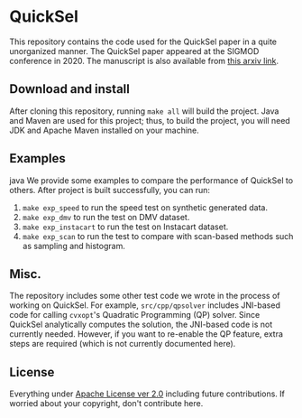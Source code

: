 # QuickSel

This repository contains the code used for the QuickSel paper in a quite unorganized manner.
The QuickSel paper appeared at the SIGMOD conference in 2020. 
The manuscript is also available from [this arxiv link](https://arxiv.org/abs/1812.10568).



## Download and install

After cloning this repository, running `make all` will build the project. 
Java and Maven are used for this project; thus,
to build the project, you will need JDK and Apache Maven installed on your machine.



## Examples
java
We provide some examples to compare the performance of QuickSel to others. After project is built successfully, you can run:
1. `make exp_speed` to run the speed test on synthetic generated data.
1. `make exp_dmv` to run the test on DMV dataset. 
1. `make exp_instacart` to run the test on Instacart dataset. 
1. `make exp_scan` to run the test to compare with scan-based methods such as sampling and histogram. 



## Misc.

The repository includes some other test code we wrote in the process of working on QuickSel. For example, `src/cpp/qpsolver` includes JNI-based code for calling `cvxopt`'s Quadratic Programming (QP) solver. Since QuickSel analytically computes the solution, the JNI-based code is not currently needed. However, if you want to re-enable the QP feature, extra steps are required (which is not currently documented here).


## License

Everything under [Apache License ver 2.0](https://www.apache.org/licenses/LICENSE-2.0) including future contributions. If worried about your copyright, don't contribute here.

